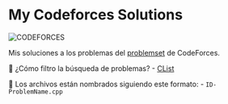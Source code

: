 # My Codeforces Solutions

![CODEFORCES](https://assets.codeforces.com/users/kguseva/comments/cf.png)

Mis soluciones a los problemas del [problemset](https://codeforces.com/problemset) de CodeForces.

:link: ¿Cómo filtro la búsqueda de problemas? - [CList](https://codeforces.com/problemset)

📂 Los archivos están nombrados siguiendo este formato: - `ID-ProblemName.cpp`